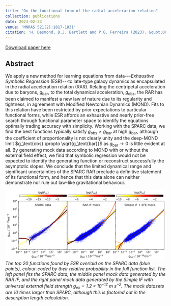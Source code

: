 ```yaml
---
title: "On the functional form of the radial acceleration relation"
collection: publications
date: 2023-02-23
venue: 'MNRAS 521(2):1817-1831'
citation: 'H. Desmond, D.J. Bartlett and P.G. Ferreira (2023). &quot;On the functional form of the radial acceleration relation.&quot; <i>MNRAS 521(2):1817-1831</i>.'
---
```


[Download paper here](https://academic.oup.com/mnras/article/521/2/1817/7055956?login=true)

## Abstract

We apply a new method for learning equations from data---*Exhaustive Symbolic Regression* (ESR)---to late-type galaxy dynamics as encapsulated in the radial acceleration relation (RAR). Relating the centripetal acceleration due to baryons, $g_\text{bar}$, to the total dynamical acceleration, $g_\text{obs}$, the RAR has been claimed to manifest a new law of nature due to its regularity and tightness, in agreement with Modified Newtonian Dynamics (MOND). Fits to this relation have been restricted by prior expectations to particular functional forms, while ESR affords an exhaustive and nearly prior-free search through functional parameter space to identify the equations optimally trading accuracy with simplicity. Working with the SPARC data, we find the best functions typically satisfy $g_\text{obs}\propto g_\text{bar}$ at high $g_\text{bar}$, although the coefficient of proportionality is not clearly unity and the deep-MOND limit $g_\text{obs} \propto \sqrt{g_\text{bar}}$ as $g_\text{bar} \to 0$ is little evident at all. By generating mock data according to MOND with or without the external field effect, we find that symbolic regression would not be expected to identify the generating function or reconstruct successfully the asymptotic slopes. We conclude that the limited dynamical range and significant uncertainties of the SPARC RAR preclude a definitive statement of its functional form, and hence that this data alone can neither demonstrate nor rule out law-like gravitational behaviour.

![RAR fits](/files/2023-02-23-RAR-SR-fig.png)
*The top 20 functions found by ESR overlaid on the SPARC data (blue points), colour-coded by their relative probability in the full function list. The left panel fits the SPARC data, the middle panel mock data generated by the RAR IF, and the right panel mock data generated by the Simple IF with universal external field strength $g_\text{ex}=1.2\times10^{-12}$ m s$^{-2}$. The mock datasets are $10$ times larger than SPARC, although this is factored out in the description length calculation.*
